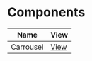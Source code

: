# Components

| Name      | View                               |
| --------- | ---------------------------------- |
| Carrousel | [View](./src/components/Carousel/) |
